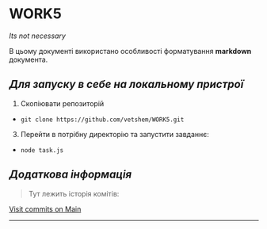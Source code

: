 # WORK5
*Its not necessary*

В цьому документі використано особливості форматування **markdown** документа. 


## ***Для запуску в себе на локальному пристрої***

1. Скопіювати репозиторій
-  ```
   git clone https://github.com/vetshem/WORK5.git
   ```
3. Перейти в потрібну директорію та запустити завданнє:
-   ```
    node task.js
    ```
## ___Додаткова інформація___
> Тут лежить історія комітів:

  [Visit commits on Main](https://github.com/vetshem/WORK5/commits/main)

___
